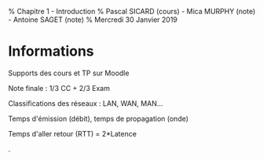 % Chapitre 1 - Introduction
% Pascal SICARD (cours) - Mica MURPHY (note) - Antoine SAGET (note)
% Mercredi 30 Janvier 2019

# Informations

Supports des cours et TP sur Moodle

Note finale : 1/3 CC + 2/3 Exam

Classifications des réseaux : LAN, WAN, MAN...

Temps d'émission (débit), temps de propagation (onde)

Temps d'aller retour (RTT) = 2*Latence







.
